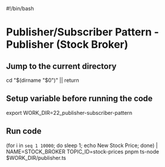 #!/bin/bash

# Publisher/Subscriber Pattern - Publisher (Stock Broker)

## Jump to the current directory

cd "$(dirname "$0")" || return

## Setup variable before running the code

export WORK_DIR=22_publisher-subscriber-pattern

## Run code

(for i in `seq 1 10000`; do sleep 1; echo New Stock Price; done) | NAME=STOCK_BROKER TOPIC_ID=stock-prices pnpm ts-node $WORK_DIR/publisher.ts
